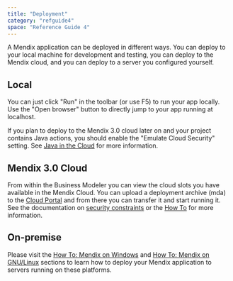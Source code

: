 ```yaml
---
title: "Deployment"
category: "refguide4"
space: "Reference Guide 4"
---
```

A Mendix application can be deployed in different ways. You can deploy to your local machine for development and testing, you can deploy to the Mendix cloud, and you can deploy to a server you configured yourself.

## Local

You can just click "Run" in the toolbar (or use F5) to run your app locally. Use the "Open browser" button to directly jump to your app running at localhost.

If you plan to deploy to the Mendix 3.0 cloud later on and your project contains Java actions, you should enable the "Emulate Cloud Security" setting. See [Java in the Cloud](java-in-the-cloud) for more information.

## Mendix 3.0 Cloud

From within the Business Modeler you can view the cloud slots you have available in the Mendix Cloud. You can upload a deployment archive (mda) to the [Cloud Portal](https://cloud.mendix.com) and from there you can transfer it and start running it. See the documentation on [security constraints](security-constraints-in-the-mendix-cloud) or the [How To](/howto40/mendix-on-the-mendix-cloud) for more information.

## On-premise

Please visit the [How To: Mendix on Windows](/howto40/mendix-on-windows---service-console-3) and [How To: Mendix on GNU/Linux](/howto40/installing-mendix-on-gnu) sections to learn how to deploy your Mendix application to servers running on these platforms.
